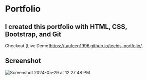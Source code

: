 # Portfolio

## I created this portfolio with HTML, CSS, Bootstrap, and Git 

Checkout [Live Demo]https://taufeeq1996.github.io/techis-portfolio/.

## Screenshot 

![Screenshot 2024-05-29 at 12 27 48 PM](https://github.com/Taufeeq1996/techis-portfolio/assets/100328416/38983637-18c4-4c9e-bf7f-16888be6c832)

